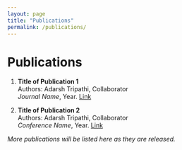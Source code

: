 ```yaml
---
layout: page
title: "Publications"
permalink: /publications/
---
```


# Publications

1. **Title of Publication 1**  
   Authors: Adarsh Tripathi, Collaborator  
   _Journal Name_, Year. [Link](#)

2. **Title of Publication 2**  
   Authors: Adarsh Tripathi, Collaborator  
   _Conference Name_, Year. [Link](#)

*More publications will be listed here as they are released.*
